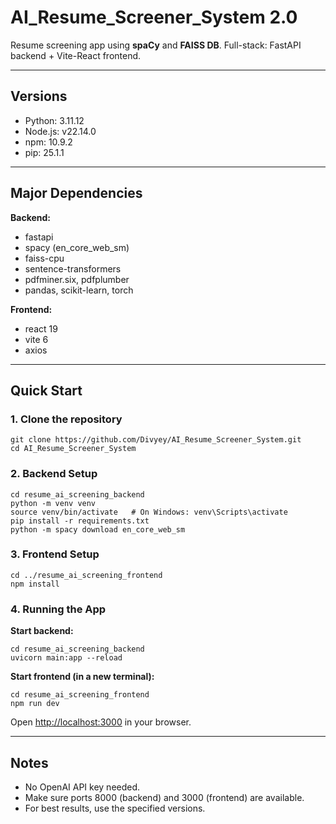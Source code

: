 # AI_Resume_Screener_System 2.0

Resume screening app using **spaCy** and **FAISS DB**.
Full-stack: FastAPI backend + Vite-React frontend.

---

## Versions

- Python: 3.11.12
- Node.js: v22.14.0
- npm: 10.9.2
- pip: 25.1.1

---

## Major Dependencies

**Backend:**
- fastapi
- spacy (en_core_web_sm)
- faiss-cpu
- sentence-transformers
- pdfminer.six, pdfplumber
- pandas, scikit-learn, torch

**Frontend:**
- react 19
- vite 6
- axios

---

## Quick Start

### 1. Clone the repository

```
git clone https://github.com/Divyey/AI_Resume_Screener_System.git
cd AI_Resume_Screener_System
```

### 2. Backend Setup

```
cd resume_ai_screening_backend
python -m venv venv
source venv/bin/activate   # On Windows: venv\Scripts\activate
pip install -r requirements.txt
python -m spacy download en_core_web_sm
```

### 3. Frontend Setup

```
cd ../resume_ai_screening_frontend
npm install
```

### 4. Running the App

**Start backend:**
```
cd resume_ai_screening_backend
uvicorn main:app --reload
```

**Start frontend (in a new terminal):**
```
cd resume_ai_screening_frontend
npm run dev
```

Open [http://localhost:3000](http://localhost:3000) in your browser.

---

## Notes

- No OpenAI API key needed.
- Make sure ports 8000 (backend) and 3000 (frontend) are available.
- For best results, use the specified versions.

